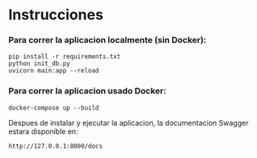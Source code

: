 # Instrucciones

### Para correr la aplicacion localmente (sin Docker):
```commandline
pip install -r requirements.txt
python init_db.py
uvicorn main:app --reload
```

### Para correr la aplicacion usado Docker:
```commandline
docker-compose up --build
```

Despues de instalar y ejecutar la aplicacion, la documentacion Swagger estara disponible en:

```commandline
http://127.0.0.1:8000/docs
```